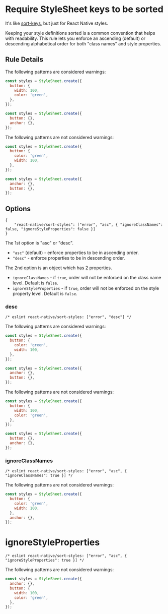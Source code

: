 # Require StyleSheet keys to be sorted
It's like [sort-keys](https://eslint.org/docs/rules/sort-keys), but just for React Native styles.

Keeping your style definitions sorted is a common convention that helps with readability. This rule lets you enforce an ascending (default) or descending alphabetical order for both "class names" and style properties.

## Rule Details

The following patterns are considered warnings:

```js
const styles = StyleSheet.create({
  button: {
    width: 100,
    color: 'green',
  },
});
```

```js
const styles = StyleSheet.create({
  button: {},
  anchor: {},
});
```

The following patterns are not considered warnings:

```js
const styles = StyleSheet.create({
  button: {
    color: 'green',
    width: 100,
  },
});
```

```js
const styles = StyleSheet.create({
  anchor: {},
  button: {},
});
```

## Options

```
{
    "react-native/sort-styles": ["error", "asc", { "ignoreClassNames": false, "ignoreStyleProperties": false }]
}
```

The 1st option is "asc" or "desc".

* `"asc"` (default) - enforce properties to be in ascending order.
* `"desc"` - enforce properties to be in descending order.

The 2nd option is an object which has 2 properties.

* `ignoreClassNames` - if `true`, order will not be enforced on the class name level. Default is `false`.
* `ignoreStyleProperties` - if `true`, order will not be enforced on the style property level. Default is `false`.

### desc

`/* eslint react-native/sort-styles: ["error", "desc"] */`

The following patterns are considered warnings:

```js
const styles = StyleSheet.create({
  button: {
    color: 'green',
    width: 100,
  },
});
```

```js
const styles = StyleSheet.create({
  anchor: {},
  button: {},
});
```

The following patterns are not considered warnings:

```js
const styles = StyleSheet.create({
  button: {
    width: 100,
    color: 'green',
  },
});
```

```js
const styles = StyleSheet.create({
  button: {},
  anchor: {},
});
```

### ignoreClassNames

`/* eslint react-native/sort-styles: ["error", "asc", { "ignoreClassNames": true }] */`

The following patterns are not considered warnings:

```js
const styles = StyleSheet.create({
  button: {
    color: 'green',
    width: 100,
  },
  anchor: {},
});
```

# ignoreStyleProperties

`/* eslint react-native/sort-styles: ["error", "asc", { "ignoreStyleProperties": true }] */`

The following patterns are not considered warnings:

```js
const styles = StyleSheet.create({
  anchor: {},
  button: {
    width: 100,
    color: 'green',
  },
});
```
